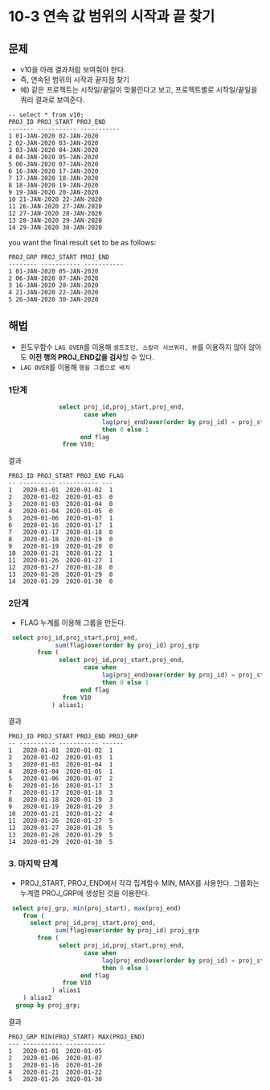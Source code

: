 # 10-3 연속 값 범위의 시작과 끝 찾기

## 문제 
- v10을 아래 결과처럼 보여줘야 한다.
- 즉, 연속된 범위의 시작과 끝지점 찾기 
- 예) 같은 프로젝트는 시작일/끝일이 맞물린다고 보고, 프로젝트별로 시작일/끝일을 쿼리 결과로 보여준다.

```
-- select * from v10;
PROJ_ID PROJ_START PROJ_END
------- ----------- -----------
1 01-JAN-2020 02-JAN-2020
2 02-JAN-2020 03-JAN-2020
3 03-JAN-2020 04-JAN-2020
4 04-JAN-2020 05-JAN-2020
5 06-JAN-2020 07-JAN-2020
6 16-JAN-2020 17-JAN-2020
7 17-JAN-2020 18-JAN-2020
8 18-JAN-2020 19-JAN-2020
9 19-JAN-2020 20-JAN-2020
10 21-JAN-2020 22-JAN-2020
11 26-JAN-2020 27-JAN-2020
12 27-JAN-2020 28-JAN-2020
13 28-JAN-2020 29-JAN-2020
14 29-JAN-2020 30-JAN-2020
```
you want the final result set to be as follows:
```
PROJ_GRP PROJ_START PROJ_END
-------- ----------- -----------
1 01-JAN-2020 05-JAN-2020
2 06-JAN-2020 07-JAN-2020
3 16-JAN-2020 20-JAN-2020
4 21-JAN-2020 22-JAN-2020
5 26-JAN-2020 30-JAN-2020
```

## 해법
- 윈도우함수 `LAG OVER`를 이용해 `셀프조인, 스칼라 서브쿼리, 뷰`를 이용하지 않아 않아도 **이전 행의 PROJ_END값을 검사**할 수 있다.
- `LAG OVER`를 이용해 `행을 그룹으로 배치`
### 1단계
```sql
			  select proj_id,proj_start,proj_end,
					 case when
						  lag(proj_end)over(order by proj_id) = proj_start
						  then 0 else 1
					end flag
			   from V10;
```

결과
```
PROJ_ID PROJ_START PROJ_END FLAG
-- ---------- ----------- ---
1	2020-01-01	2020-01-02	1
2	2020-01-02	2020-01-03	0
3	2020-01-03	2020-01-04	0
4	2020-01-04	2020-01-05	0
5	2020-01-06	2020-01-07	1
6	2020-01-16	2020-01-17	1
7	2020-01-17	2020-01-18	0
8	2020-01-18	2020-01-19	0
9	2020-01-19	2020-01-20	0
10	2020-01-21	2020-01-22	1
11	2020-01-26	2020-01-27	1
12	2020-01-27	2020-01-28	0
13	2020-01-28	2020-01-29	0
14	2020-01-29	2020-01-30	0
```

### 2단계 
- FLAG 누계를 이용해 그룹을 만든다. 
```sql
 select proj_id,proj_start,proj_end,
			 sum(flag)over(order by proj_id) proj_grp
		from (
			  select proj_id,proj_start,proj_end,
					 case when
						  lag(proj_end)over(order by proj_id) = proj_start
						  then 0 else 1
					end flag
			   from V10
			) alias1;
```

결과
```
PROJ_ID PROJ_START PROJ_END PROJ_GRP
-- ---------- ----------- ------
1	2020-01-01	2020-01-02	1
2	2020-01-02	2020-01-03	1
3	2020-01-03	2020-01-04	1
4	2020-01-04	2020-01-05	1
5	2020-01-06	2020-01-07	2
6	2020-01-16	2020-01-17	3
7	2020-01-17	2020-01-18	3
8	2020-01-18	2020-01-19	3
9	2020-01-19	2020-01-20	3
10	2020-01-21	2020-01-22	4
11	2020-01-26	2020-01-27	5
12	2020-01-27	2020-01-28	5
13	2020-01-28	2020-01-29	5
14	2020-01-29	2020-01-30	5
```

### 3. 마지막 단계
- PROJ_START, PROJ_END에서 각각 집계함수 MIN, MAX를 사용한다. 그룹화는 누계열 PROJ_GRP에 생성된 것을 이용한다.

```SQL
 select proj_grp, min(proj_start), max(proj_end)
    from (
	  select proj_id,proj_start,proj_end,
			 sum(flag)over(order by proj_id) proj_grp
		from (
			  select proj_id,proj_start,proj_end,
					 case when
						  lag(proj_end)over(order by proj_id) = proj_start
						  then 0 else 1
					end flag
			   from V10
			) alias1
	) alias2
  group by proj_grp;
```

결과
```
PROJ_GRP MIN(PROJ_START) MAX(PROJ_END)
--- ----------- -----------
1	2020-01-01	2020-01-05
2	2020-01-06	2020-01-07
3	2020-01-16	2020-01-20
4	2020-01-21	2020-01-22
5	2020-01-26	2020-01-30
```
